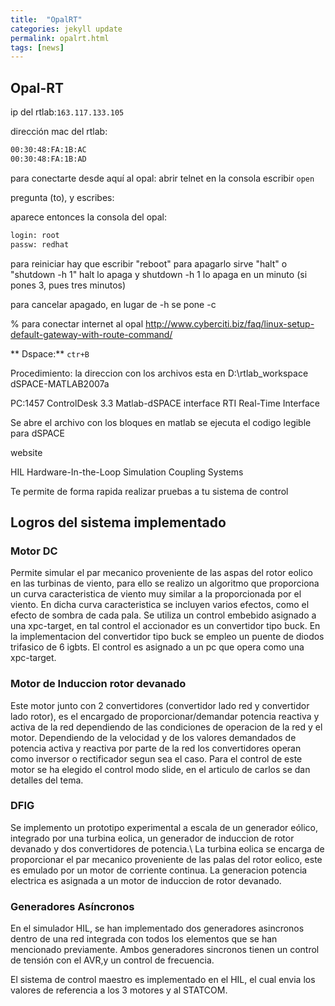 ```yaml
---
title:  "OpalRT"
categories: jekyll update
permalink: opalrt.html
tags: [news]
---
```


## Opal-RT
ip del rtlab:`163.117.133.105`

dirección mac del rtlab:

```cmd
00:30:48:FA:1B:AC
00:30:48:FA:1B:AD
```

para conectarte desde aquí al opal:
abrir telnet
en la consola escribir `open`

pregunta (to), y escribes: 

aparece entonces la consola del opal:
```cmd
login: root
passw: redhat
```

para reiniciar hay que escribir "reboot"
para apagarlo sirve "halt" o "shutdown -h 1"
halt lo apaga y shutdown -h 1 lo apaga en un minuto
(si pones 3, pues tres minutos)

para cancelar apagado, en lugar de -h se pone -c

% para conectar internet al opal
http://www.cyberciti.biz/faq/linux-setup-default-gateway-with-route-command/



** Dspace:** `ctr+B`

Procedimiento:
la direccion con los archivos esta en 
D:\rtlab_workspace
dSPACE-MATLAB2007a

PC:1457
ControlDesk 3.3
Matlab-dSPACE interface
RTI Real-Time Interface

Se abre el archivo con los bloques en matlab
se ejecuta el codigo legible para dSPACE

website

HIL Hardware-In-the-Loop Simulation Coupling Systems

Te permite de forma rapida realizar pruebas a tu sistema de control


## Logros del sistema implementado

### Motor DC

Permite simular el par mecanico proveniente de las aspas del rotor eolico en las turbinas de viento, para ello se realizo un algoritmo que proporciona un curva caracteristica de viento muy similar a la proporcionada por el viento. En dicha curva caracteristica se incluyen varios efectos, como el efecto de sombra de cada pala. Se utiliza un control embebido asignado a una  xpc-target, en tal control el accionador es un convertidor tipo buck.  En la implementacion del convertidor tipo buck se empleo un puente de diodos trifasico de 6 igbts. El control es asignado a un pc que opera como una xpc-target.

### Motor de Induccion rotor devanado

Este motor junto con 2 convertidores (convertidor lado red y convertidor lado rotor), es el encargado de proporcionar/demandar potencia reactiva y activa de la red dependiendo de las condiciones de operacion de la red y el motor. Dependiendo de la velocidad y de los valores demandados de potencia activa y reactiva por parte de la red los convertidores operan como inversor o rectificador segun sea el caso. Para el control de este motor se ha elegido el control modo slide, en el articulo de carlos se dan detalles del tema.

### DFIG

Se implemento un prototipo experimental a escala de un generador eólico, integrado por una turbina eolica, un generador de induccion de rotor devanado y dos convertidores de potencia.\\
La turbina eolica se encarga de proporcionar el par mecanico proveniente de las palas del rotor eolico, este es emulado por un motor de corriente continua. La generacion potencia electrica es asignada a un motor de induccion de rotor devanado.

### Generadores Asíncronos

En el simulador HIL, se han implementado dos generadores asincronos dentro de una red integrada con todos los elementos que se han mencionado previamente. Ambos generadores sincronos tienen un control de tensión con el AVR,y un control de frecuencia.

El sistema de control maestro es implementado en el HIL, el cual envia los valores de referencia a los 3 motores y al STATCOM.


